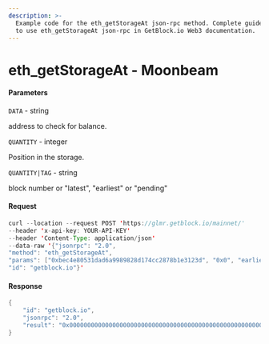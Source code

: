 ```yaml
---
description: >-
  Example code for the eth_getStorageAt json-rpc method. Сomplete guide on how
  to use eth_getStorageAt json-rpc in GetBlock.io Web3 documentation.
---
```


# eth\_getStorageAt - Moonbeam

#### Parameters

`DATA` - string

address to check for balance.

`QUANTITY` - integer

Position in the storage.

`QUANTITY|TAG` - string

block number or "latest", "earliest" or "pending"

#### Request

```java
curl --location --request POST 'https://glmr.getblock.io/mainnet/' 
--header 'x-api-key: YOUR-API-KEY' 
--header 'Content-Type: application/json' 
--data-raw '{"jsonrpc": "2.0",
"method": "eth_getStorageAt",
"params": ["0xbec4e80531dad6a9989828d174cc2878b1e3123d", "0x0", "earliest"],
"id": "getblock.io"}'
```

#### Response

```java
{
    "id": "getblock.io",
    "jsonrpc": "2.0",
    "result": "0x0000000000000000000000000000000000000000000000000000000000000000"
}
```
